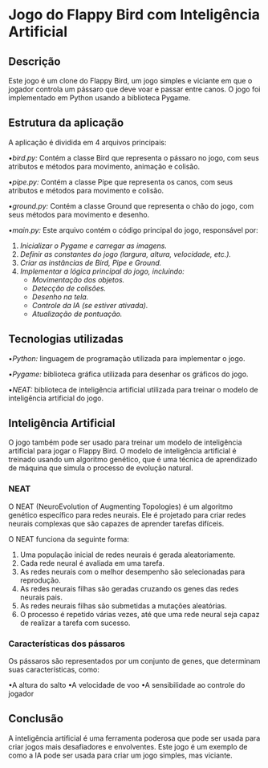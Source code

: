 # Jogo do Flappy Bird com Inteligência Artificial

## Descrição

Este jogo é um clone do Flappy Bird, um jogo simples e viciante em que o jogador controla um pássaro que deve voar e passar entre canos. O jogo foi implementado em Python usando a biblioteca Pygame.

## Estrutura da aplicação

A aplicação é dividida em 4 arquivos principais:

•*bird.py:* Contém a classe Bird que representa o pássaro no jogo, com seus atributos e métodos para movimento, animação e colisão.

•*pipe.py:* Contém a classe Pipe que representa os canos, com seus atributos e métodos para movimento e colisão.

•*ground.py:* Contém a classe Ground que representa o chão do jogo, com seus métodos para movimento e desenho.

•*main.py:* Este arquivo contém o código principal do jogo, responsável por:

1. *Inicializar o Pygame e carregar as imagens.*
2. *Definir as constantes do jogo (largura, altura, velocidade, etc.).*
3. *Criar as instâncias de Bird, Pipe e Ground.*
4. *Implementar a lógica principal do jogo, incluindo:*
     * *Movimentação dos objetos.*
     * *Detecção de colisões.*
     * *Desenho na tela.*
     * *Controle da IA (se estiver ativada).*
     * *Atualização de pontuação.*

## Tecnologias utilizadas

•*Python:* linguagem de programação utilizada para implementar o jogo.

•*Pygame:* biblioteca gráfica utilizada para desenhar os gráficos do jogo.

•*NEAT:* biblioteca de inteligência artificial utilizada para treinar o modelo de inteligência artificial do jogo.

## Inteligência Artificial

O jogo também pode ser usado para treinar um modelo de inteligência artificial para jogar o Flappy Bird. O modelo de inteligência artificial é treinado usando um algoritmo genético, que é uma técnica de aprendizado de máquina que simula o processo de evolução natural.

### NEAT

O NEAT (NeuroEvolution of Augmenting Topologies) é um algoritmo genético específico para redes neurais. Ele é projetado para criar redes neurais complexas que são capazes de aprender tarefas difíceis.

O NEAT funciona da seguinte forma:

1. Uma população inicial de redes neurais é gerada aleatoriamente.
2. Cada rede neural é avaliada em uma tarefa.
3. As redes neurais com o melhor desempenho são selecionadas para reprodução.
4. As redes neurais filhas são geradas cruzando os genes das redes neurais pais.
5. As redes neurais filhas são submetidas a mutações aleatórias.
6. O processo é repetido várias vezes, até que uma rede neural seja capaz de realizar a tarefa com sucesso.

### Características dos pássaros

Os pássaros são representados por um conjunto de genes, que determinam suas características, como:

•A altura do salto
•A velocidade de voo
•A sensibilidade ao controle do jogador

## Conclusão

A inteligência artificial é uma ferramenta poderosa que pode ser usada para criar jogos mais desafiadores e envolventes. Este jogo é um exemplo de como a IA pode ser usada para criar um jogo simples, mas viciante.